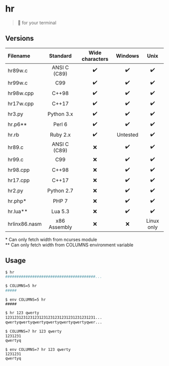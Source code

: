 # hr
> :straight_ruler: for your terminal

## Versions

|   Filename   |  Standard    |  Wide characters |      Windows     |        Unix      |
|:-------------|:------------:|:----------------:|:----------------:|:----------------:|
| hr89w.c      | ANSI C (C89) |:heavy_check_mark:|:heavy_check_mark:|:heavy_check_mark:|
| hr99w.c      | C99          |:heavy_check_mark:|:heavy_check_mark:|:heavy_check_mark:|
| hr98w.cpp    | C++98        |:heavy_check_mark:|:heavy_check_mark:|:heavy_check_mark:|
| hr17w.cpp    | C++17        |:heavy_check_mark:|:heavy_check_mark:|:heavy_check_mark:|
| hr3.py       | Python 3.x   |:heavy_check_mark:|:heavy_check_mark:|:heavy_check_mark:|
| hr.p6**      | Perl 6       |:heavy_check_mark:|:heavy_check_mark:|:heavy_check_mark:|
| hr.rb        | Ruby 2.x     |:heavy_check_mark:|     Untested     |:heavy_check_mark:|
| hr89.c       | ANSI C (C89) |        :x:       |:heavy_check_mark:|:heavy_check_mark:|
| hr99.c       | C99          |        :x:       |:heavy_check_mark:|:heavy_check_mark:|
| hr98.cpp     | C++98        |        :x:       |:heavy_check_mark:|:heavy_check_mark:|
| hr17.cpp     | C++17        |        :x:       |:heavy_check_mark:|:heavy_check_mark:|
| hr2.py       | Python 2.7   |        :x:       |:heavy_check_mark:|:heavy_check_mark:|
| hr.php*      | PHP 7        |        :x:       |:heavy_check_mark:|:heavy_check_mark:|
| hr.lua**     | Lua 5.3      |        :x:       |:heavy_check_mark:|:heavy_check_mark:| 
| hrlinx86.nasm| x86 Assembly |        :x:       |        :x:       |     Linux only   | 

\* Can only fetch width from ncurses module \
\** Can only fetch width from COLUMNS environment variable

## Usage

```sh
$ hr
########################################...
```

```sh
$ COLUMNS=5 hr
#####
```

```fish
$ env COLUMNS=5 hr
#####
```

```sh
$ hr 123 qwerty
1231231231231231231231231231231231231231...
qwertyqwertyqwertyqwertyqwertyqwertyqwer...
```

```sh
$ COLUMNS=7 hr 123 qwerty
1231231
qwertyq
```
```fish
$ env COLUMNS=7 hr 123 qwerty
1231231
qwertyq
```
